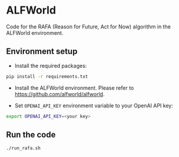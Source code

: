 # ALFWorld

Code for the RAFA (Reason for Future, Act for Now) algorithm in the ALFWorld environment.

## Environment setup

- Install the required packages:
```bash
pip install -r requirements.txt
```

-  Install the ALFWorld environment. Please refer to https://github.com/alfworld/alfworld.


- Set `OPENAI_API_KEY` environment variable to your OpenAI API key:
```bash
export OPENAI_API_KEY=<your key>
```

## Run the code
```bash
./run_rafa.sh
```


